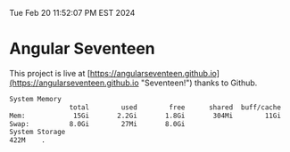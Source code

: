 Tue Feb 20 11:52:07 PM EST 2024

# Angular Seventeen


This project is live at [https://angularseventeen.github.io](https://angularseventeen.github.io "Seventeen!") thanks to Github.

```bash
System Memory
               total        used        free      shared  buff/cache   available
Mem:            15Gi       2.2Gi       1.8Gi       304Mi        11Gi        13Gi
Swap:          8.0Gi        27Mi       8.0Gi
System Storage
422M	.
```
```bash
